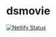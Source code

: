 # dsmovie
[![Netlify Status](https://api.netlify.com/api/v1/badges/002e65a5-5e96-4d23-ac19-1ac7da3f8e36/deploy-status)](https://app.netlify.com/sites/dsmovie-gabi/deploys)
